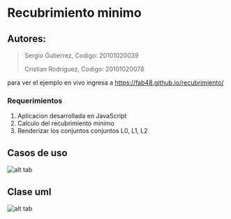 # Recubrimiento minimo

Autores:
--------
> Sergio Gutierrez,   Codigo: 20101020039
> 
> Cristian Rodriguez, Codigo: 20101020078

para ver el ejemplo en vivo ingresa a https://fab48.github.io/recubrimiento/

### Requerimientos

1. Aplicacion desarrollada en JavaScript
2. Calculo del recubrimiento minimo
3. Renderizar los conjuntos conjuntos L0, L1, L2

Casos de uso
------------
![alt tab](https://raw.githubusercontent.com/fab48/recubrimiento/master/caso_de_uso.png)

Clase uml
---------
![alt tab](https://raw.githubusercontent.com/fab48/recubrimiento/master/uml.png)
